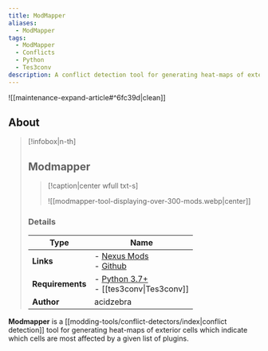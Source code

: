 ```yaml
---
title: ModMapper
aliases:
  - ModMapper
tags:
  - ModMapper
  - Conflicts
  - Python
  - Tes3conv
description: A conflict detection tool for generating heat-maps of exterior cells which indicate which cells are most affected by a given list of plugins.
---
```


![[maintenance-expand-article#^6fc39d|clean]]

## About

> [!infobox|n-th]
> 
> ## Modmapper
> 
> > [!caption|center wfull txt-s]
> > 
> > ![[modmapper-tool-displaying-over-300-mods.webp|center]]
> > 
> 
> ### Details
> 
> | Type | Name |
> | --- | --- |
> | **Links** | - [Nexus Mods](https://www.nexusmods.com/morrowind/mods/53069)<br>- [Github](https://github.com/acidzebra/modmapper) |
> | **Requirements** | - [Python 3.7+](https://www.python.org/downloads/)<br>- [[tes3conv\|Tes3conv]] |
> | **Author** | acidzebra |

**Modmapper** is a [[modding-tools/conflict-detectors/index|conflict detection]] tool for generating heat-maps of exterior cells which indicate which cells are most affected by a given list of plugins.